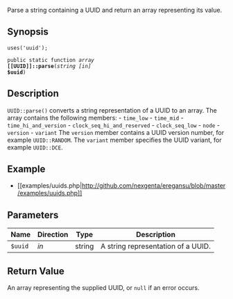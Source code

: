Parse a string containing a UUID and return an array representing its value.

## Synopsis

<code>uses('uuid');</code>

<code>public static function <i>array</i> <b>[[UUID]]::parse</b>(<i>string</i> <i>[in]</i> <b>$uuid</b>)</code>

## Description

`UUID::parse()` converts a string representation of a UUID to an array. The array contains the following members: - `time_low` - `time_mid` - `time_hi_and_version` - `clock_seq_hi_and_reserved` - `clock_seq_low` - `node` - `version` - `variant` The `version` member contains a UUID version number, for example `UUID::RANDOM`. The `variant` member specifies the UUID variant, for example `UUID::DCE`.

## Example

* [[examples/uuids.php|http://github.com/nexgenta/eregansu/blob/master/examples/uuids.php]]

## Parameters

<table>
  <thead>
    <tr>
      <th>Name</th>
      <th>Direction</th>
      <th>Type</th>
      <th>Description</th>
    </tr>
  </thead>
  <tbody>
    <tr>
      <td><code>$uuid</code>
      <td><i>in</i></td>
      <td>string</td>
      <td>
A string representation of a UUID.
      </td>
    </tr>
  </tbody>
</table>

## Return Value

An array representing the supplied UUID, or `null` if an error occurs.

